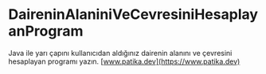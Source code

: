 # DaireninAlaniniVeCevresiniHesaplayanProgram
Java ile yarı çapını kullanıcıdan aldığınız dairenin alanını ve çevresini hesaplayan programı yazın.
[www.patika.dev](https://www.patika.dev)
